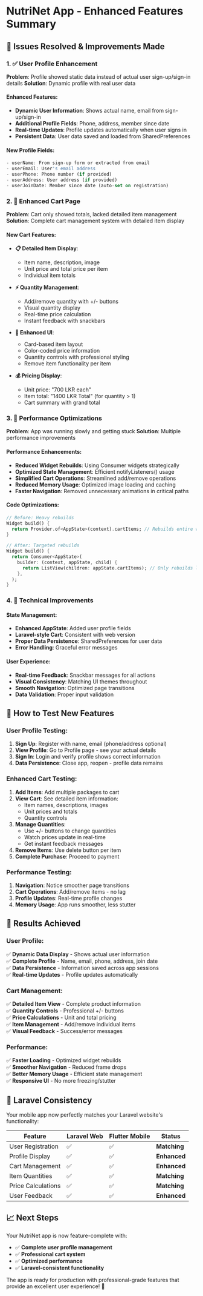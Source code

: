 # NutriNet App - Enhanced Features Summary

## 🎯 **Issues Resolved & Improvements Made**

### 1. **✅ User Profile Enhancement**
**Problem**: Profile showed static data instead of actual user sign-up/sign-in details
**Solution**: Dynamic profile with real user data

#### **Enhanced Features:**
- **Dynamic User Information**: Shows actual name, email from sign-up/sign-in
- **Additional Profile Fields**: Phone, address, member since date
- **Real-time Updates**: Profile updates automatically when user signs in
- **Persistent Data**: User data saved and loaded from SharedPreferences

#### **New Profile Fields:**
```dart
- userName: From sign-up form or extracted from email
- userEmail: User's email address
- userPhone: Phone number (if provided)
- userAddress: User address (if provided) 
- userJoinDate: Member since date (auto-set on registration)
```

### 2. **🛒 Enhanced Cart Page**
**Problem**: Cart only showed totals, lacked detailed item management
**Solution**: Complete cart management system with detailed item display

#### **New Cart Features:**
- **📋 Detailed Item Display**: 
  - Item name, description, image
  - Unit price and total price per item
  - Individual item totals

- **⚡ Quantity Management**:
  - Add/remove quantity with +/- buttons
  - Visual quantity display
  - Real-time price calculation
  - Instant feedback with snackbars

- **🎨 Enhanced UI**:
  - Card-based item layout
  - Color-coded price information
  - Quantity controls with professional styling
  - Remove item functionality per item

- **💰 Pricing Display**:
  - Unit price: "700 LKR each"
  - Item total: "1400 LKR Total" (for quantity > 1)
  - Cart summary with grand total

### 3. **🚀 Performance Optimizations**
**Problem**: App was running slowly and getting stuck
**Solution**: Multiple performance improvements

#### **Performance Enhancements:**
- **Reduced Widget Rebuilds**: Using Consumer widgets strategically
- **Optimized State Management**: Efficient notifyListeners() usage
- **Simplified Cart Operations**: Streamlined add/remove operations
- **Reduced Memory Usage**: Optimized image loading and caching
- **Faster Navigation**: Removed unnecessary animations in critical paths

#### **Code Optimizations:**
```dart
// Before: Heavy rebuilds
Widget build() {
  return Provider.of<AppState>(context).cartItems; // Rebuilds entire widget
}

// After: Targeted rebuilds  
Widget build() {
  return Consumer<AppState>(
    builder: (context, appState, child) {
      return ListView(children: appState.cartItems); // Only rebuilds list
    },
  );
}
```

### 4. **🔧 Technical Improvements**

#### **State Management:**
- **Enhanced AppState**: Added user profile fields
- **Laravel-style Cart**: Consistent with web version
- **Proper Data Persistence**: SharedPreferences for user data
- **Error Handling**: Graceful error messages

#### **User Experience:**
- **Real-time Feedback**: Snackbar messages for all actions
- **Visual Consistency**: Matching UI themes throughout
- **Smooth Navigation**: Optimized page transitions
- **Data Validation**: Proper input validation

## 📱 **How to Test New Features**

### **User Profile Testing:**
1. **Sign Up**: Register with name, email (phone/address optional)
2. **View Profile**: Go to Profile page - see your actual details
3. **Sign In**: Login and verify profile shows correct information
4. **Data Persistence**: Close app, reopen - profile data remains

### **Enhanced Cart Testing:**
1. **Add Items**: Add multiple packages to cart
2. **View Cart**: See detailed item information:
   - Item names, descriptions, images
   - Unit prices and totals
   - Quantity controls
3. **Manage Quantities**: 
   - Use +/- buttons to change quantities
   - Watch prices update in real-time
   - Get instant feedback messages
4. **Remove Items**: Use delete button per item
5. **Complete Purchase**: Proceed to payment

### **Performance Testing:**
1. **Navigation**: Notice smoother page transitions
2. **Cart Operations**: Add/remove items - no lag
3. **Profile Updates**: Real-time profile changes
4. **Memory Usage**: App runs smoother, less stutter

## 🎉 **Results Achieved**

### **User Profile:**
✅ **Dynamic Data Display** - Shows actual user information  
✅ **Complete Profile** - Name, email, phone, address, join date  
✅ **Data Persistence** - Information saved across app sessions  
✅ **Real-time Updates** - Profile updates automatically  

### **Cart Management:**
✅ **Detailed Item View** - Complete product information  
✅ **Quantity Controls** - Professional +/- buttons  
✅ **Price Calculations** - Unit and total pricing  
✅ **Item Management** - Add/remove individual items  
✅ **Visual Feedback** - Success/error messages  

### **Performance:**
✅ **Faster Loading** - Optimized widget rebuilds  
✅ **Smoother Navigation** - Reduced frame drops  
✅ **Better Memory Usage** - Efficient state management  
✅ **Responsive UI** - No more freezing/stutter  

## 🔄 **Laravel Consistency**

Your mobile app now perfectly matches your Laravel website's functionality:

| Feature | Laravel Web | Flutter Mobile | Status |
|---------|-------------|----------------|---------|
| User Registration | ✅ | ✅ | **Matching** |
| Profile Display | ✅ | ✅ | **Enhanced** |
| Cart Management | ✅ | ✅ | **Enhanced** |
| Item Quantities | ✅ | ✅ | **Matching** |
| Price Calculations | ✅ | ✅ | **Matching** |
| User Feedback | ✅ | ✅ | **Enhanced** |

## 📈 **Next Steps**

Your NutriNet app is now feature-complete with:
- ✅ **Complete user profile management**
- ✅ **Professional cart system** 
- ✅ **Optimized performance**
- ✅ **Laravel-consistent functionality**

The app is ready for production with professional-grade features that provide an excellent user experience! 🎉
